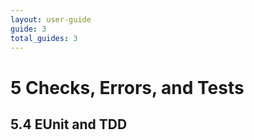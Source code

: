 ```yaml
---
layout: user-guide
guide: 3
total_guides: 3
---
```

#  5 Checks, Errors, and Tests

## 5.4 EUnit and TDD
